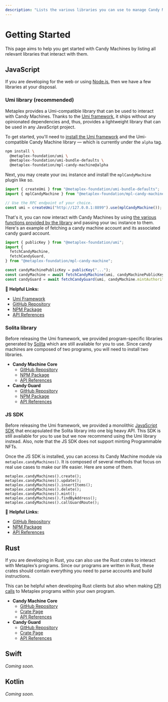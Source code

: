 ```yaml
---
description: "Lists the various libraries you can use to manage Candy Machines."
---
```


# Getting Started

This page aims to help you get started with Candy Machines by listing all relevant libraries that interact with them.

## JavaScript

If you are developing for the web or using [Node.js](https://nodejs.org/en/), then we have a few libraries at your disposal.

### Umi library (recommended)

Metaplex provides a Umi-compatible library that can be used to interact with Candy Machines. Thanks to the [Umi framework](https://github.com/metaplex-foundation/umi), it ships without any opinionated dependencies and, thus, provides a lightweight library that can be used in any JavaScript project.

To get started, you'll need to [install the Umi framework](https://github.com/metaplex-foundation/umi/blob/main/docs/installation.md) and the Umi-compatible Candy Machine library — which is currently under the `alpha` tag.

```sh
npm install \
  @metaplex-foundation/umi \
  @metaplex-foundation/umi-bundle-defaults \
  @metaplex-foundation/mpl-candy-machine@alpha
```

Next, you may create your `Umi` instance and install the `mplCandyMachine` plugin like so.

```ts
import { createUmi } from "@metaplex-foundation/umi-bundle-defaults";
import { mplCandyMachine } from "@metaplex-foundation/mpl-candy-machine";

// Use the RPC endpoint of your choice.
const umi = createUmi("http://127.0.0.1:8899").use(mplCandyMachine());
```

That's it, you can now interact with Candy Machines by using [the various functions provided by the library](https://mpl-candy-machine-js-docs.vercel.app/) and passing your `Umi` instance to them. Here's an example of fetching a candy machine account and its associated candy guard account.

```ts
import { publicKey } from "@metaplex-foundation/umi";
import {
  fetchCandyMachine,
  fetchCandyGuard,
} from "@metaplex-foundation/mpl-candy-machine";

const candyMachinePublicKey = publicKey("...");
const candyMachine = await fetchCandyMachine(umi, candyMachinePublicKey);
const candyGuard = await fetchCandyGuard(umi, candyMachine.mintAuthority);
```

🔗 **Helpful Links:**

- [Umi Framework](https://github.com/metaplex-foundation/umi)
- [GitHub Repository](https://github.com/metaplex-foundation/mpl-candy-machine)
- [NPM Package](https://www.npmjs.com/package/@metaplex-foundation/mpl-candy-machine)
- [API References](https://mpl-candy-machine-js-docs.vercel.app/)

### Solita library

Before releasing the Umi framework, we provided program-specific libraries generated by [Solita](https://github.com/metaplex-foundation/solita) which are still available for you to use. Since candy machines are composed of two programs, you will need to install two libraries.

- **Candy Machine Core**
  - [GitHub Repository](https://github.com/metaplex-foundation/metaplex-program-library/tree/master/candy-machine-core/js)
  - [NPM Package](https://www.npmjs.com/package/@metaplex-foundation/mpl-candy-machine-core)
  - [API References](https://metaplex-foundation.github.io/metaplex-program-library/docs/candy-machine-core/index.html)
- **Candy Guard**
  - [GitHub Repository](https://github.com/metaplex-foundation/mpl-candy-guard/tree/main/js)
  - [NPM Package](https://www.npmjs.com/package/@metaplex-foundation/mpl-candy-guard)
  - [API References](https://metaplex-foundation.github.io/mpl-candy-guard/index.html)

### JS SDK

Before releasing the Umi framework, we provided a monolithic [JavaScript SDK](https://github.com/metaplex-foundation/js) that encapsulated the Solita library into one big heavy API. This SDK is still available for you to use but we now recommend using the Umi library instead. Also, note that the JS SDK does not support minting Programmable NFTs.

Once the JS SDK is installed, you can access its Candy Machine module via `metaplex.candyMachines()`. It is composed of several methods that focus on real use cases to make our life easier. Here are some of them.

```tsx
metaplex.candyMachines().create();
metaplex.candyMachines().update();
metaplex.candyMachines().insertItems();
metaplex.candyMachines().delete();
metaplex.candyMachines().mint();
metaplex.candyMachines().findByAddress();
metaplex.candyMachines().callGuardRoute();
```

🔗 **Helpful Links:**

- [GitHub Repository](https://github.com/metaplex-foundation/js)
- [NPM Package](https://www.npmjs.com/package/@metaplex-foundation/js)
- [API References](https://metaplex-foundation.github.io/js/classes/js.CandyMachineClient.html)

## Rust

If you are developing in Rust, you can also use the Rust crates to interact with Metaplex’s programs. Since our programs are written in Rust, these crates should contain everything you need to parse accounts and build instructions.

This can be helpful when developing Rust clients but also when making [CPI calls](https://solanacookbook.com/references/programs.html#how-to-do-cross-program-invocation) to Metaplex programs within your own program.

- **Candy Machine Core**
  - [GitHub Repository](https://github.com/metaplex-foundation/metaplex-program-library/tree/master/candy-machine-core/program)
  - [Crate Page](https://crates.io/crates/mpl-candy-machine-core)
  - [API References](https://docs.rs/mpl-candy-machine-core/0.1.0/mpl_candy_machine_core/)
- **Candy Guard**
  - [GitHub Repository](https://github.com/metaplex-foundation/mpl-candy-guard)
  - [Crate Page](https://crates.io/crates/mpl-candy-guard)
  - [API References](https://docs.rs/mpl-candy-guard/0.1.0/mpl_candy_guard/)

## Swift

_Coming soon._

## Kotlin

_Coming soon._
